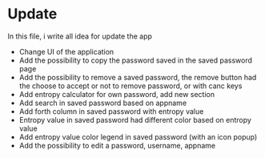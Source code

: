 # Update

In this file, i write all idea for update the app

- Change UI of the application
- Add the possibility to copy the password saved in the saved password page
- Add the possibility to remove a saved password, the remove button had the choose to accept or not to remove password, or with canc keys
- Add entropy calculator for own password, add new section
- Add search in saved password based on appname
- Add forth column in saved password with entropy value 
- Entropy value in saved password had different color based on entropy value
- Add entropy value color legend in saved password (with an icon popup)
- Add the possibility to edit a password, username, appname
